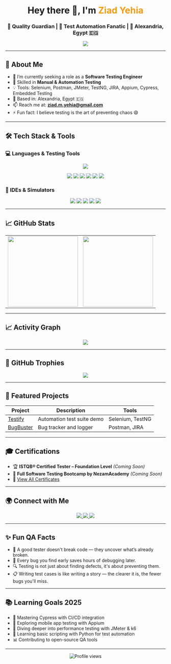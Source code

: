<h1 align="center">Hey there 👋, I'm <span style="color:#f39c12;">Ziad Yehia</span></h1>
<h3 align="center">
  🧪 <b>Quality Guardian</b> | 🚀 Test Automation Fanatic | 📍 Alexandria, Egypt 🇪🇬
</h3>

<p align="center">
  <img src="https://readme-typing-svg.demolab.com?font=Fira+Code&weight=600&size=20&duration=2500&pause=1000&color=F78C6C&center=true&vCenter=true&multiline=true&width=800&height=140&lines=🧪+Breaking+Things+So+They+Don’t+Break+in+Production;🚀+Turning+Bugs+into+Features+Since+Day+One;💡+Sharpening+My+Automation+Katana;🎯+Obsessed+with+Quality+and+Details" />
</p>

---

## 🌟 About Me

- 🔭 I’m currently seeking a role as a **Software Testing Engineer**
- 🧪 Skilled in **Manual & Automation Testing**
- 💡 Tools: Selenium, Postman, JMeter, TestNG, JIRA, Appium, Cypress, Embedded Testing
- 📍 Based in: Alexandria, Egypt 🇪🇬
- 📫 Reach me at: **ziad.m.yehia@gmail.com**
- ⚡ Fun fact: I believe testing is the art of preventing chaos 😄

---

## 🛠️ Tech Stack & Tools

### 💻 Languages & Testing Tools
<p align="center">
  <img src="https://skillicons.dev/icons?i=python,c,java,selenium,postman,git,github,vscode&perline=9" />
</p>

<p align="center">
  <img src="https://img.shields.io/badge/JIRA-0052CC?style=for-the-badge&logo=jira&logoColor=white" />
  <img src="https://img.shields.io/badge/TestNG-F36C3D?style=for-the-badge&logo=testing-library&logoColor=white" />
  <img src="https://img.shields.io/badge/JMeter-D22128?style=for-the-badge&logo=apache&logoColor=white" />
  <img src="https://img.shields.io/badge/Appium-472B98?style=for-the-badge&logo=appium&logoColor=white" />
  <img src="https://img.shields.io/badge/Cypress-17202C?style=for-the-badge&logo=cypress&logoColor=white" />
  <img src="https://img.shields.io/badge/Embedded%20AVR-blue?style=for-the-badge&logo=atmel&logoColor=white" />
</p>

### 🧰 IDEs & Simulators
<p align="center">
  <img src="https://img.shields.io/badge/Eclipse-2C2255?style=for-the-badge&logo=eclipse&logoColor=white" />
  <img src="https://img.shields.io/badge/CodeBlocks-000000?style=for-the-badge&logo=codeblocks&logoColor=white" />
  <img src="https://img.shields.io/badge/IntelliJ%20IDEA-000000?style=for-the-badge&logo=intellijidea&logoColor=white" />
  <img src="https://img.shields.io/badge/VS%20Code-007ACC?style=for-the-badge&logo=visualstudiocode&logoColor=white" />
  <img src="https://img.shields.io/badge/Proteus%208-2E8B57?style=for-the-badge&logo=proteus&logoColor=white" />
</p>

---

## 📈 GitHub Stats

<table align="center">
  <tr>
    <td>
      <img src="https://github-readme-stats.vercel.app/api?username=ZiadYehia&show_icons=true&theme=tokyonight&count_private=true" height="220" />
    </td>
    <td>
      <img src="https://github-readme-streak-stats.herokuapp.com/?user=ZiadYehia&theme=tokyonight" height="220" />
    </td>
  </tr>
</table>

---

## 📈 Activity Graph

<p align="center">
  <img src="https://github-readme-activity-graph.vercel.app/graph?username=ZiadYehia&theme=tokyo-night&area=true" />
</p>

---

## 🏅 GitHub Trophies

<p align="center">
  <img src="https://github-profile-trophy.vercel.app/?username=ZiadYehia&theme=onedark&no-frame=true&row=1&column=6" />
</p>

---

## 🚀 Featured Projects

| Project | Description | Tools |
|--------|-------------|--------|
| [Testify](https://github.com/ZiadYehia/testify) | Automation test suite demo | Selenium, TestNG |
| [BugBuster](https://github.com/ZiadYehia/bugbuster) | Bug tracker and logger | Postman, JIRA |

---

## 🎓 Certifications

- 🏆 **ISTQB® Certified Tester – Foundation Level** *(Coming Soon)*
- 🧠 **Full Software Testing Bootcamp by NezamAcademy** *(Coming Soon)*
- 📁 [View All Certificates](https://drive.google.com/drive/u/0/folders/1G5jK_XNigCxaZj7JMloQHlTwa1VgbfK5)

---

## 🌍 Connect with Me

<p align="center">
  <a href="https://www.linkedin.com/in/ziadmohamedyehia/">
    <img src="https://img.shields.io/badge/LinkedIn-Ziad%20Yehia-0A66C2?style=for-the-badge&logo=linkedin&logoColor=white" />
  </a>
  <a href="mailto:ziad.m.yehia@gmail.com">
    <img src="https://img.shields.io/badge/Gmail-ziad.m.yehia%40gmail.com-D14836?style=for-the-badge&logo=gmail&logoColor=white" />
  </a>
  <a href="https://www.facebook.com/ziad.mohamed.52056">
    <img src="https://img.shields.io/badge/Facebook-Ziad%20Yehia-1877F2?style=for-the-badge&logo=facebook&logoColor=white" />
  </a>

</p>

---

## ✨ Fun QA Facts

- 🧠 A good tester doesn't break code — they uncover what’s already broken.
- 🐞 Every bug you find early saves hours of debugging later.
- 🔍 Testing is not just about finding defects, it's about preventing them.
- 📋 Writing test cases is like writing a story — the clearer it is, the fewer bugs you'll miss.

---

## 📚 Learning Goals 2025

- 🔧 Mastering Cypress with CI/CD integration
- 📱 Exploring mobile app testing with Appium
- 🧠 Diving deeper into performance testing with JMeter & k6
- 🤖 Learning basic scripting with Python for test automation
- 📊 Contributing to open-source QA tools

---

<p align="center">
  <img src="https://komarev.com/ghpvc/?username=ZiadYehia&style=flat-square&color=blue" alt="Profile views" />
</p>


